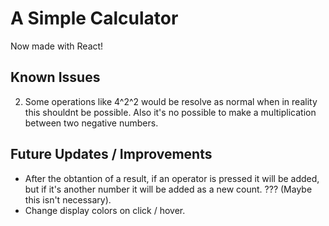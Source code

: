 # A Simple Calculator

Now made with React!

## Known Issues

2. Some operations like 4^2^2 would be resolve as normal when in reality this shouldnt be possible. Also it's no possible to make a multiplication between two negative numbers.

## Future Updates / Improvements

- After the obtantion of a result, if an operator is pressed it will be added, but if it's another number it will be added as a new count. ??? (Maybe this isn't necessary).
- Change display colors on click / hover.
